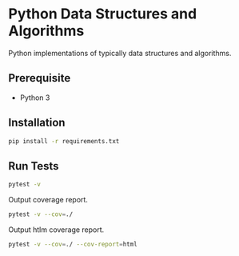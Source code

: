 # Python Data Structures and Algorithms

Python implementations of typically data structures and algorithms.

## Prerequisite

- Python 3

## Installation

```sh
pip install -r requirements.txt
```

## Run Tests

```sh
pytest -v
```

Output coverage report.

```sh
pytest -v --cov=./
```

Output htlm coverage report.

```sh
pytest -v --cov=./ --cov-report=html
```


